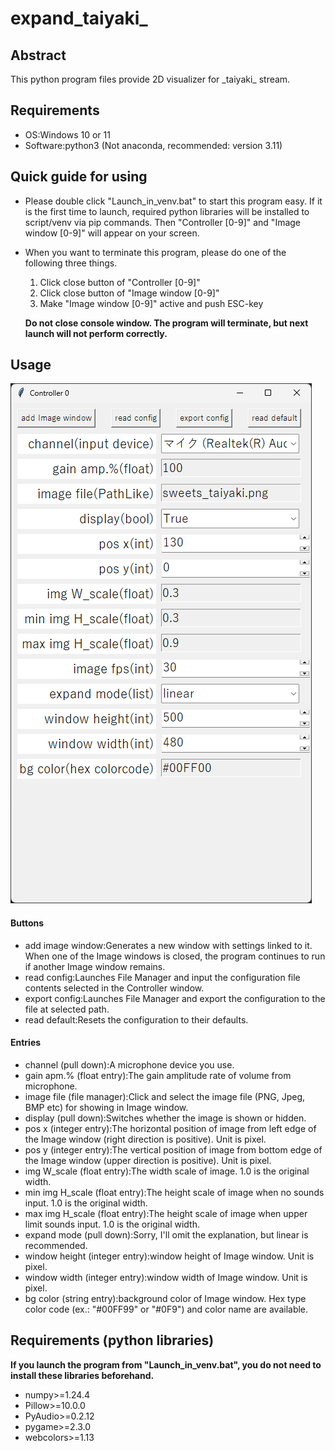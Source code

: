 # expand_taiyaki_
## Abstract
This python program files provide 2D visualizer for \_taiyaki\_ stream.

## Requirements
* OS:Windows 10 or 11
* Software:python3 (Not anaconda, recommended: version 3.11)

## Quick guide for using
* Please double click "Launch_in_venv.bat" to start this program easy.
If it is the first time to launch, required python libraries will be installed to script/venv via pip commands.
Then "Controller \[0-9\]" and "Image window \[0-9\]" will appear on your screen.
* When you want to terminate this program, please do one of the following three things.
    1. Click close button of "Controller \[0-9\]"
    2. Click close button of "Image window \[0-9\]"
    3. Make "Image window \[0-9\]" active and push ESC-key

    __Do not close console window. The program will terminate, but next launch will not perform correctly.__

## Usage
![""](Images_for_README/Controller_window_normal.png)
#### Buttons
* add image window:Generates a new window with settings linked to it. When one of the Image windows is closed, the program continues to run if another Image window remains.
* read config:Launches File Manager and input the configuration file contents selected in the Controller window.
* export config:Launches File Manager and export the configuration to the file at selected path.
* read default:Resets the configuration to their defaults.
#### Entries
* channel (pull down):A microphone device you use.
* gain apm.% (float entry):The gain amplitude rate of volume from microphone.
* image file (file manager):Click and select the image file (PNG, Jpeg, BMP etc) for showing in Image window.
* display (pull down):Switches whether the image is shown or hidden.
* pos x (integer entry):The horizontal position of image from left edge of the Image window (right direction is positive). Unit is pixel.
* pos y (integer entry):The vertical position of image from bottom edge of the Image window (upper direction is positive). Unit is pixel.
* img W_scale (float entry):The width scale of image. 1.0 is the original width.
* min img H_scale (float entry):The height scale of image when no sounds input. 1.0 is the original width.
* max img H_scale (float entry):The height scale of image when upper limit sounds input. 1.0 is the original width.
* expand mode (pull down):Sorry, I'll omit the explanation, but linear is recommended.
* window height (integer entry):window height of Image window. Unit is pixel.
* window width (integer entry):window width of Image window. Unit is pixel.
* bg color (string entry):background color of Image window. Hex type color code (ex.: "#00FF99" or "#0F9") and color name are available.

## Requirements (python libraries)
__If you launch the program from "Launch_in_venv.bat", you do not need to install these libraries beforehand.__
* numpy>=1.24.4
* Pillow>=10.0.0
* PyAudio>=0.2.12
* pygame>=2.3.0
* webcolors>=1.13


